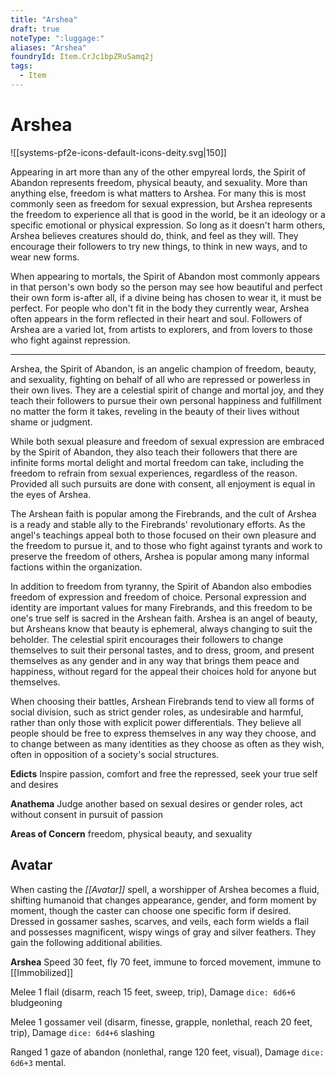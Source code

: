 ```yaml
---
title: "Arshea"
draft: true
noteType: ":luggage:"
aliases: "Arshea"
foundryId: Item.CrJc1bpZRuSamq2j
tags:
  - Item
---
```


# Arshea
![[systems-pf2e-icons-default-icons-deity.svg|150]]

Appearing in art more than any of the other empyreal lords, the Spirit of Abandon represents freedom, physical beauty, and sexuality. More than anything else, freedom is what matters to Arshea. For many this is most commonly seen as freedom for sexual expression, but Arshea represents the freedom to experience all that is good in the world, be it an ideology or a specific emotional or physical expression. So long as it doesn't harm others, Arshea believes creatures should do, think, and feel as they will. They encourage their followers to try new things, to think in new ways, and to wear new forms.

When appearing to mortals, the Spirit of Abandon most commonly appears in that person's own body so the person may see how beautiful and perfect their own form is-after all, if a divine being has chosen to wear it, it must be perfect. For people who don't fit in the body they currently wear, Arshea often appears in the form reflected in their heart and soul. Followers of Arshea are a varied lot, from artists to explorers, and from lovers to those who fight against repression.

* * *

Arshea, the Spirit of Abandon, is an angelic champion of freedom, beauty, and sexuality, fighting on behalf of all who are repressed or powerless in their own lives. They are a celestial spirit of change and mortal joy, and they teach their followers to pursue their own personal happiness and fulfillment no matter the form it takes, reveling in the beauty of their lives without shame or judgment.

While both sexual pleasure and freedom of sexual expression are embraced by the Spirit of Abandon, they also teach their followers that there are infinite forms mortal delight and mortal freedom can take, including the freedom to refrain from sexual experiences, regardless of the reason. Provided all such pursuits are done with consent, all enjoyment is equal in the eyes of Arshea.

The Arshean faith is popular among the Firebrands, and the cult of Arshea is a ready and stable ally to the Firebrands' revolutionary efforts. As the angel's teachings appeal both to those focused on their own pleasure and the freedom to pursue it, and to those who fight against tyrants and work to preserve the freedom of others, Arshea is popular among many informal factions within the organization.

In addition to freedom from tyranny, the Spirit of Abandon also embodies freedom of expression and freedom of choice. Personal expression and identity are important values for many Firebrands, and this freedom to be one's true self is sacred in the Arshean faith. Arshea is an angel of beauty, but Arsheans know that beauty is ephemeral, always changing to suit the beholder. The celestial spirit encourages their followers to change themselves to suit their personal tastes, and to dress, groom, and present themselves as any gender and in any way that brings them peace and happiness, without regard for the appeal their choices hold for anyone but themselves.

When choosing their battles, Arshean Firebrands tend to view all forms of social division, such as strict gender roles, as undesirable and harmful, rather than only those with explicit power differentials. They believe all people should be free to express themselves in any way they choose, and to change between as many identities as they choose as often as they wish, often in opposition of a society's social structures.

**Edicts** Inspire passion, comfort and free the repressed, seek your true self and desires

**Anathema** Judge another based on sexual desires or gender roles, act without consent in pursuit of passion

**Areas of Concern** freedom, physical beauty, and sexuality

## Avatar

When casting the _[[Avatar]]_ spell, a worshipper of Arshea becomes a fluid, shifting humanoid that changes appearance, gender, and form moment by moment, though the caster can choose one specific form if desired. Dressed in gossamer sashes, scarves, and veils, each form wields a flail and possesses magnificent, wispy wings of gray and silver feathers. They gain the following additional abilities.

**Arshea** Speed 30 feet, fly 70 feet, immune to forced movement, immune to [[Immobilized]]

Melee 1 flail (disarm, reach 15 feet, sweep, trip), Damage `dice: 6d6+6` bludgeoning

Melee 1 gossamer veil (disarm, finesse, grapple, nonlethal, reach 20 feet, trip), Damage `dice: 6d4+6` slashing

Ranged 1 gaze of abandon (nonlethal, range 120 feet, visual), Damage `dice: 6d6+3` mental.
